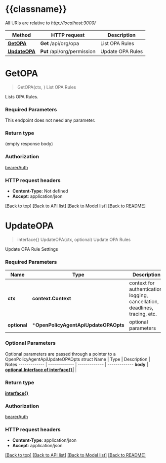 # {{classname}}

All URIs are relative to *http://localhost:3000/*

Method | HTTP request | Description
------------- | ------------- | -------------
[**GetOPA**](OpenPolicyAgentApi.md#GetOPA) | **Get** /api/org/opa | List OPA Rules
[**UpdateOPA**](OpenPolicyAgentApi.md#UpdateOPA) | **Put** /api/org/permission | Update OPA Rules

# **GetOPA**
> GetOPA(ctx, )
List OPA Rules

Lists OPA Rules.

### Required Parameters
This endpoint does not need any parameter.

### Return type

 (empty response body)

### Authorization

[bearerAuth](../README.md#bearerAuth)

### HTTP request headers

 - **Content-Type**: Not defined
 - **Accept**: application/json

[[Back to top]](#) [[Back to API list]](../README.md#documentation-for-api-endpoints) [[Back to Model list]](../README.md#documentation-for-models) [[Back to README]](../README.md)

# **UpdateOPA**
> interface{} UpdateOPA(ctx, optional)
Update OPA Rules

Update OPA Rule Settings

### Required Parameters

Name | Type | Description  | Notes
------------- | ------------- | ------------- | -------------
 **ctx** | **context.Context** | context for authentication, logging, cancellation, deadlines, tracing, etc.
 **optional** | ***OpenPolicyAgentApiUpdateOPAOpts** | optional parameters | nil if no parameters

### Optional Parameters
Optional parameters are passed through a pointer to a OpenPolicyAgentApiUpdateOPAOpts struct
Name | Type | Description  | Notes
------------- | ------------- | ------------- | -------------
 **body** | [**optional.Interface of interface{}**](interface{}.md)|  | 

### Return type

[**interface{}**](interface{}.md)

### Authorization

[bearerAuth](../README.md#bearerAuth)

### HTTP request headers

 - **Content-Type**: application/json
 - **Accept**: application/json

[[Back to top]](#) [[Back to API list]](../README.md#documentation-for-api-endpoints) [[Back to Model list]](../README.md#documentation-for-models) [[Back to README]](../README.md)

